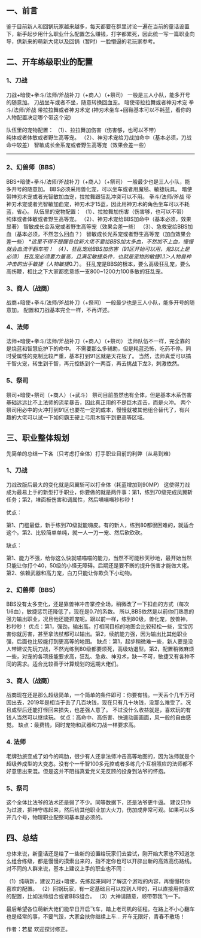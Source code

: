 ## 一、前言

鉴于目前新人和回锅玩家越来越多，每天都要在群里讨论一遍在当前的童话设置下，新手起步用什么职业什么配置怎么赚钱，打字都累死，因此统一写一篇职业向导，供新来的萌新大佬以及回锅（暂时）一脸懵逼的老玩家参考。

## 二、开车练级职业的配置

### 1、刀战

刀战+暗使+拳斗/法师/斧战补刀（+商人）（+祭司）
一般是三人小队，能多开号的随意加。
刀战坐车或者不坐，随意转换回血宠。
暗使带拉拉舞或者神刃术宠
拳斗/法师/斧战 带拉拉舞或者神刃术宠
(神刃术坐车+回鞋基本可以不耗蓝，看你的人物配置决定哪个带这个宠)

队伍里的宠物配置：
（1）、拉拉舞加伤害（伤害够，也可以不带）  
    纯体或者体敏或者野生高等宠。
（2）、神刃术宠给刀战加命中（基本必须，刀战命中较差）
    智敏成长金系宠或者野生高等宠（效果会差一些）

---

### 2、幻兽师（BBS）

BBS+暗使+拳斗/法师/斧战补刀（+商人）（+祭司）
一般最少也是三人小队，能多开号的随意加。
BBS必须采用兽化宠，可以坐车或者用魔毯、敏捷玩具。
暗使带神刃术宠或者光智敏加血宠，拉拉舞跟狂乱冲突可以不用。
拳斗/法师/斧战 带神刃术宠或者光智敏加血宠，神刃术才15蓝，因此用神刃术的角色坐车可以不耗蓝，省心。
队伍里的宠物配置：
（1）、拉拉舞加伤害（伤害够，也可以不带）  
    纯体或者体敏或者野生高等宠。
（2）、神刃术宠给BBS加命中（基本必须，效果显著）
    智敏成长金系宠或者野生高等宠（效果会差一些）
（3）、急救宠给BBS加血（基本必须，不然怎么回血？）
    智敏成长光系宠或者野生高等宠（加血效果会差一些）
***这里不得不提醒各位新大佬不要给BBS加太多血，不然加不上血，慢慢就会血流干翻车啦！
（4）、狂乱宠给BBS加伤害（91区开始可以用，鬼3以上是必须）
狂乱宠必须要力量高，且满足敏捷条件，也就是宠物的敏捷*1.1＞人物兽神冲击的出手敏捷（人物敏捷*0.7）。
狂乱宠是BBS的根本，要么高级狂乱宠，要么高伤鞭，相比之下大家都愿意练一支800~1200力100多敏的狂乱宠。

### 3、商人（战商）

战商+暗使+拳斗/法师/斧战补刀（+祭司）
一般最少也是三人小队，能多开号的随意加。
配置和刀战基本完全一样，不再详述。

### 4、法师

法师+暗使+拳斗/法师/斧战补刀（+商人）（+祭司）
法师队伍不一样，完全靠的是烧蓝和智慧庇护下的命中。
不需要那么多辅助，但是耗蓝恐怖，吃药不停。同时受属性的克制比较严重，基本打到91区就是天花板了。
当然，法师真爱可以搞千智火宠，转生到千智，再元控练到个一两百，再去挑战下龙3，刺激依然。

### 5、祭司

祭司+暗使+祭司（+商人）（+武斗）
祭司目前虽然也有全体，但是基本木系伤害基础远远比不上法师的流星暴击，因此真正用的不是巨木连击，而是火冲。
两个祭司用必中的火冲打到91区也要花一定的成本，慢慢就被其他组合替代了，有兴趣的大佬可以试一下如何霸王硬上弓用木智干到更高等区域。

## 三、职业整体规划

先简单的总结一下各（只考虑打全体）打手职业目前的利弊（从易到难）

### 1、刀战 

刀战改版后最大的变化就是凤翼斩可以打全体（耗蓝增加到90MP）
这使得刀战成为最易上手的新型打手职业，你要做的就是两件事：第1，练到70级完成凤翼斩任务；第2，堆面板伤害和调属性，然后喵喵喵秒秒秒！

优点：

第1、门槛最低，新手练到70级就能嗨皮。有的新人，练到80都很困难的，就适合这个。第2、比较简单单纯，就一人一刀一宠、然后砍砍砍。

缺点：

第1、能力不强，给你这么快就喵喵喵的能力，当然不可能秒天秒地，最开始当然只能让你打个40，50级的小怪无障碍。后期还是要不断的提升伤害才能做大佬。第2、依赖武器和高力宠，白刀只能让你欺负下小动物。
### 2、幻兽师（BBS）

BBS没有太多变化，还是靠兽神冲击掌控全场，稍微改了一下扣血的方式（每次1/6血），敏捷惩罚还降低了，现在是0.7的系数。
所以,BBS依然是以前你们熟悉的强力输出职业，况且他还能抓宠呢。跟以前一样，练到80级，兽化宠，放兽神，秒秒秒！
优点：第1，强劲，输出高。打相同目标的地图会比较轻松一些，宝宝厉害你就厉害，甚至拿法杖都可以输出。第2，续航能力强，因为输出比其他职业强，后面也比较能打到更高等的地图。
缺点：第1，起步稍微难一些，新人要是没人带建议先玩刀战，不然光练到80级都要烦死，高级劝退型。第2，配置稍微麻烦一些，对宠的各项技能要求高，狂乱、急救、神刃术，缺一不可，敏捷又有各种不同的需求。适合比较善于计算规划的远期大佬们。
### 3、商人（战商）

战商现在还是那么超级简单，一个简单的条件即可：你要有钱。一天丢个几千万可因出去，2019年是相当于丢了几百块钱，现在只有几十块钱，没那么难受了。况且成型后还能打怪回来损失，也差强人意了。
不过没什么收益就是，喜欢玩的有钱人当然可以继续玩。
优点：高命中、高伤害、快速动画画面，风一般的自由感觉。
缺点：最费钱，同时宠物和武器和刀战一样要求高。
### 4. 法师
老牌劲旅变成了如今的鸡肋，很少有人还拿法师冲击高等地图的，因为法师就是个超级养成型的大变态。没有个一千智100多元控或者多练几个互相照应的法师都不好意思出来混。但是这并不阻挡真爱党义无反顾的投身到法爷的怀抱。

### 5、祭司

这个全体比法爷的法术还是弱了不少。同等数据下，还是法爷更牛逼。
建议只作为过渡，把神守练起来，然后给其他职业加大火刀，伤加成非常可观。如果可以多开几个号，物理职业配祭司基本是必须的。

## 四、总结

总体来说，新童话还是给了一些新的设置给玩家们去尝试，刚开始大家也不知道怎么组合练级，都是慢慢的摸索出来的，指不定你也可以开辟出新的高效高伤路线。
对不同的人群来说，基本上建议上手的职业也不同：

（1）纯萌新，建议刀战+暗使，先练起来同时了解这个游戏的内容，再慢慢转你喜欢的配置。
（2）回锅玩家，有一定基础且可以找到人带的，可以直接用你喜欢的配置，比如法师组合或者BBS组合。
（3）大神请随意，顺带带我飞一下。

最后希望各位萌新大佬们能早日开启飞车，踏上老司机的征程。在路上不小心翻车也是经常的事，不要气馁，大家会扶你继续上车...
开车无限好，青春不散场！

作者：若星   欢迎探讨修正。




 

